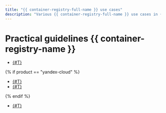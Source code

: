 ```yaml
---
title: "{{ container-registry-full-name }} use cases"
description: "Various {{ container-registry-full-name }} use cases in {{ yandex-cloud }}. Running a Docker image on a VM."
---
```


# Practical guidelines {{ container-registry-name }}

* [{#T}](run-docker-on-vm.md)

{% if product == "yandex-cloud" %}

* [{#T}](trigger-create.md)
* [{#T}](image-auto-scan.md)

{% endif %}

* [{#T}](sign-with-cosign.md)